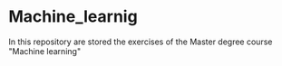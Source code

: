 # Machine_learnig

In this repository are stored the exercises of the Master degree course "Machine learning"
